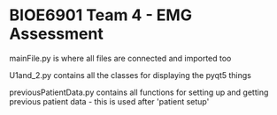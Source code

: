 # BIOE6901 Team 4 - EMG Assessment
mainFile.py  is where all files are connected and imported too

U1and_2.py contains all the classes for displaying the pyqt5 things

previousPatientData.py contains all functions for setting up and getting    previous patient data 
    - this is used after 'patient setup'
